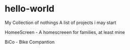 # hello-world
My Collection of nothings
A list of projects i may start

HomeeScreen - A homescreeen for families, at least mine

BiCo - Bike Compantion
